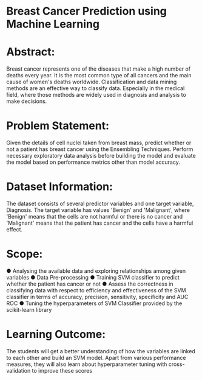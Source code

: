 # Breast Cancer Prediction using Machine Learning 
# Abstract:
  Breast cancer represents one of the diseases that make a high number of deaths every
year. It is the most common type of all cancers and the main cause of women's deaths
worldwide. Classification and data mining methods are an effective way to classify data.
Especially in the medical field, where those methods are widely used in diagnosis and
analysis to make decisions.
# Problem Statement:
  Given the details of cell nuclei taken from breast mass, predict whether or not a patient
has breast cancer using the Ensembling Techniques. Perform necessary exploratory
data analysis before building the model and evaluate the model based on performance
metrics other than model accuracy.
# Dataset Information:
  The dataset consists of several predictor variables and one target variable, Diagnosis.
The target variable has values 'Benign' and 'Malignant', where 'Benign' means that the
cells are not harmful or there is no cancer and 'Malignant' means that the patient has
cancer and the cells have a harmful effect.
# Scope:
  ● Analysing the available data and exploring relationships among given variables
  ● Data Pre-processing
  ● Training SVM classifier to predict whether the patient has cancer or not
  ● Assess the correctness in classifying data with respect to efficiency and effectiveness of
the SVM classifier in terms of accuracy, precision, sensitivity, specificity and AUC ROC
  ● Tuning the hyperparameters of SVM Classifier provided by the scikit-learn library
# Learning Outcome:
  The students will get a better understanding of how the variables are linked to each
other and build an SVM model. Apart from various performance measures, they will also
learn about hyperparameter tuning with cross-validation to improve these scores
